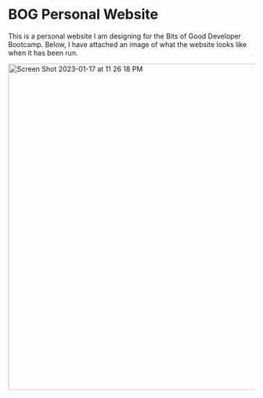 # BOG Personal Website

This is a personal website I am designing for the Bits of Good Developer Bootcamp. Below, I have attached an image of what the website looks like when it has been run.

<img width="666" alt="Screen Shot 2023-01-17 at 11 26 18 PM" src="https://user-images.githubusercontent.com/85463644/213083943-f1bbc743-fc15-4b33-b069-2efd862e8840.png">
